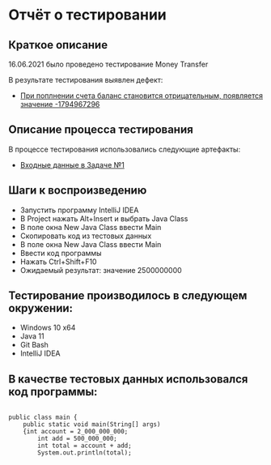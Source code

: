 # Отчёт о тестировании 
## Краткое описание
16.06.2021 было проведено тестирование Money Transfer

В результате тестирования выявлен дефект:

* [При поплнении счета баланс становится отрицательным, появляется значение -1794967296](https://github.com/BorisKolbenkov/hwjava1-remote/issues/1)    

## Описание процесса тестирования
 В процессе тестирования использовались следующие артефакты:
* [Входные данные в Задаче №1](https://github.com/netology-code/javaqa-homeworks/tree/master/programming#%D0%B7%D0%B0%D0%B4%D0%B0%D1%87%D0%B0-1---money-transfer)


## Шаги к воспроизведению

  * Запустить программу IntelliJ IDEA
  * В Project нажать Alt+Insert и выбрать Java Class
  * В поле окна New Java Class ввести Main
  * Скопировать код из тестовых данных
  * В поле окна New Java Class ввести Main
  * Ввести код программы
  * Нажать Ctrl+Shift+F10
  * Ожидаемый результат: значение 2500000000

## Тестирование производилось в следующем окружении:

* Windows 10 x64
* Java 11
* Git Bash 
* IntelliJ IDEA 

## В качестве тестовых данных использовался код программы: 
```

public class main {
    public static void main(String[] args)
    {int account = 2_000_000_000;
        int add = 500_000_000;
        int total = account + add;
        System.out.println(total);





